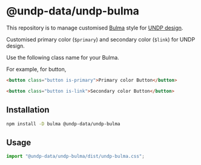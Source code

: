 # @undp-data/undp-bulma

This repository is to manage customised [Bulma](https://bulma.io/documentation/) style for [UNDP design](https://design.undp.org/).

Customised primary color (`$primary`) and secondary color (`$link`) for UNDP design.

Use the following class name for your Bulma.

For example, for button,

```html
<button class="button is-primary">Primary color Button</button>

<button class="button is-link">Secondary color Button</button>
```

## Installation

```bash
npm install -D bulma @undp-data/undp-bulma
```

## Usage

```ts
import "@undp-data/undp-bulma/dist/undp-bulma.css";
```
